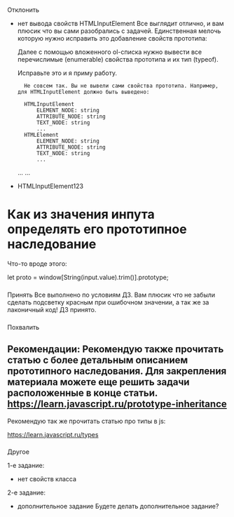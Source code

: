 ###
Отклонить
- нет вывода свойств HTMLInputElement
    Все выглядит отлично, и вам плюсик что вы сами разобрались с задачей. Единственная мелочь которую нужно исправить это добавление свойств прототипа:

    Далее с помощью вложенного ol-списка нужно вывести все перечислимые (enumerable) свойства прототипа и их тип (typeof).

    Исправьте это и я приму работу.

        Не совсем так. Вы не вывели сами свойства прототипа. Например, для HTMLInputElement должно быть выведено:

        HTMLInputElement
            ELEMENT_NODE: string
            ATTRIBUTE_NODE: string
            TEXT_NODE: string
            ...
        HTMLElement
            ELEMENT_NODE: string
            ATTRIBUTE_NODE: string
            TEXT_NODE: string
            ...
    ...
...
- HTMLInputElement123

# Как из значения инпута определять его прототипное наследование
Что-то вроде этого:

let proto = window[String(input.value).trim()].prototype;

###
Принять
Все выполнено по условиям ДЗ. Вам плюсик что не забыли сделать подсветку красным при ошибочном значении, а так же за лаконичный код! ДЗ принято.

###
Похвалить


###
Рекомендации:
Рекомендую также прочитать статью с более детальным описанием прототипного наследования. Для закрепления материала можете еще решить задачи расположенные в конце статьи.
https://learn.javascript.ru/prototype-inheritance
---
Рекомендую так же прочитать статью про типы в js:

https://learn.javascript.ru/types

###
Другое

1-е задание:
- нет свойств класса



2-е задание:
- дополнительное задание
    Будете делать дополнительное задание?
